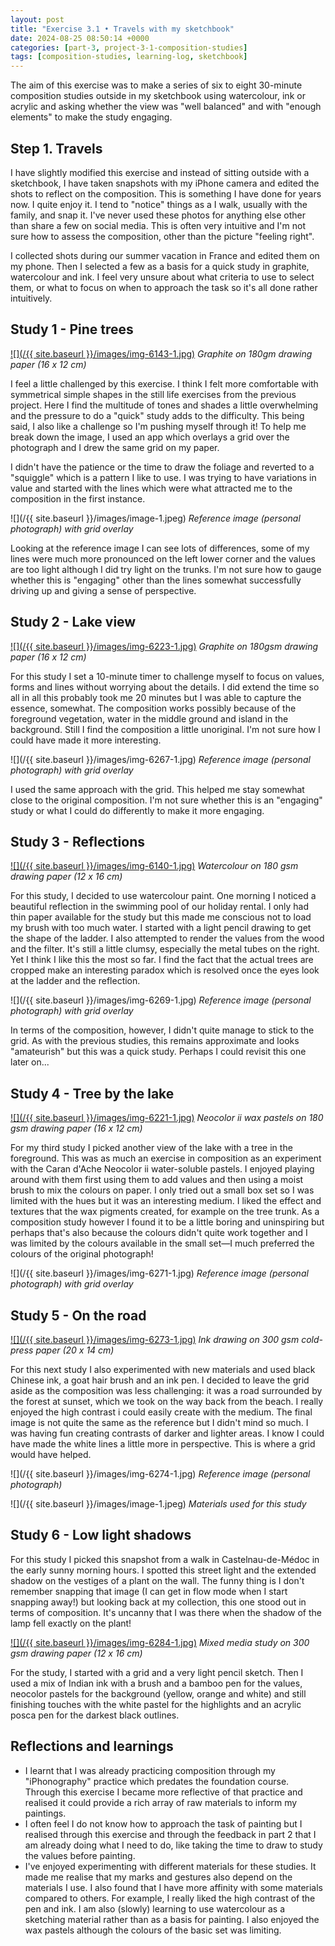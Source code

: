 ```yaml
---
layout: post
title: "Exercise 3.1 • Travels with my sketchbook"
date: 2024-08-25 08:50:14 +0000
categories: [part-3, project-3-1-composition-studies]
tags: [composition-studies, learning-log, sketchbook]
---
```


The aim of this exercise was to make a series of six to eight 30-minute composition studies outside in my sketchbook using watercolour, ink or acrylic and asking whether the view was "well balanced" and with "enough elements" to make the study engaging.


## Step 1. Travels


I have slightly modified this exercise and instead of sitting outside with a sketchbook, I have taken snapshots with my iPhone camera and edited the shots to reflect on the composition. This is something I have done for years now. I quite enjoy it. I tend to "notice" things as a I walk, usually with the family, and snap it. I've never used these photos for anything else other than share a few on social media. This is often very intuitive and I'm not sure how to assess the composition, other than the picture "feeling right".



I collected shots during our summer vacation in France and edited them on my phone. Then I selected a few as a basis for a quick study in graphite, watercolour and ink. I feel very unsure about what criteria to use to select them, or what to focus on when to approach the task so it's all done rather intuitively.


## Study 1 - Pine trees

[![](/{{ site.baseurl }}/images/img-6143-1.jpg)](https://spaces.oca.ac.uk/gaellelog/wp-content/uploads/sites/5355/2024/08/img_6143-1.jpg)
_Graphite on 180gm drawing paper (16 x 12 cm)_


I feel a little challenged by this exercise. I think I felt more comfortable with symmetrical simple shapes in the still life exercises from the previous project. Here I find the multitude of tones and shades a little overwhelming and the pressure to do a "quick" study adds to the difficulty. This being said, I also like a challenge so I'm pushing myself through it! To help me break down the image, I used an app which overlays a grid over the photograph and I drew the same grid on my paper.



I didn't have the patience or the time to draw the foliage and reverted to a "squiggle" which is a pattern I like to use. I was trying to have variations in value and started with the lines which were what attracted me to the composition in the first instance.


![](/{{ site.baseurl }}/images/image-1.jpeg)
_Reference image (personal photograph) with grid overlay_


Looking at the reference image I can see lots of differences, some of my lines were much more pronounced on the left lower corner and the values are too light although I did try light on the trunks. I'm not sure how to gauge whether this is "engaging" other than the lines somewhat successfully driving up and giving a sense of perspective.


## Study 2 - Lake view

[![](/{{ site.baseurl }}/images/img-6223-1.jpg)](https://spaces.oca.ac.uk/gaellelog/wp-content/uploads/sites/5355/2024/08/img_6223-1.jpg)
_Graphite on 180gsm drawing paper (16 x 12 cm)_


For this study I set a 10-minute timer to challenge myself to focus on values, forms and lines without worrying about the details. I did extend the time so all in all this probably took me 20 minutes but I was able to capture the essence, somewhat. The composition works possibly because of the foreground vegetation, water in the middle ground and island in the background. Still I find the composition a little unoriginal. I'm not sure how I could have made it more interesting.


![](/{{ site.baseurl }}/images/img-6267-1.jpg)
_Reference image (personal photograph) with grid overlay_


I used the same approach with the grid. This helped me stay somewhat close to the original composition. I'm not sure whether this is an "engaging" study or what I could do differently to make it more engaging.


## Study 3 - Reflections

[![](/{{ site.baseurl }}/images/img-6140-1.jpg)](https://spaces.oca.ac.uk/gaellelog/wp-content/uploads/sites/5355/2024/08/img_6140-1.jpg)
_Watercolour on 180 gsm drawing paper (12 x 16 cm)_


For this study, I decided to use watercolour paint. One morning I noticed a beautiful reflection in the swimming pool of our holiday rental. I only had thin paper available for the study but this made me conscious not to load my brush with too much water. I started with a light pencil drawing to get the shape of the ladder. I also attempted to render the values from the wood and the filter. It's still a little clumsy, especially the metal tubes on the right. Yet I think I like this the most so far. I find the fact that the actual trees are cropped make an interesting paradox which is resolved once the eyes look at the ladder and the reflection.


![](/{{ site.baseurl }}/images/img-6269-1.jpg)
_Reference image (personal photograph) with grid overlay_


In terms of the composition, however, I didn't quite manage to stick to the grid. As with the previous studies, this remains approximate and looks "amateurish" but this was a quick study. Perhaps I could revisit this one later on...


## Study 4 - Tree by the lake

[![](/{{ site.baseurl }}/images/img-6221-1.jpg)](https://spaces.oca.ac.uk/gaellelog/wp-content/uploads/sites/5355/2024/08/img_6221-1.jpg)
_Neocolor ii wax pastels on 180 gsm drawing paper (16 x 12 cm)_


For my third study I picked another view of the lake with a tree in the foreground. This was as much an exercise in composition as an experiment with the Caran d'Ache Neocolor ii water-soluble pastels. I enjoyed playing around with them first using them to add values and then using a moist brush to mix the colours on paper. I only tried out a small box set so I was limited with the hues but it was an interesting medium. I liked the effect and textures that the wax pigments created, for example on the tree trunk. As a composition study however I found it to be a little boring and uninspiring but perhaps that's also because the colours didn't quite work together and I was limited by the colours available in the small set—I much preferred the colours of the original photograph!


![](/{{ site.baseurl }}/images/img-6271-1.jpg)
_Reference image (personal photograph) with grid overlay_

## Study 5 - On the road

[![](/{{ site.baseurl }}/images/img-6273-1.jpg)](https://spaces.oca.ac.uk/gaellelog/wp-content/uploads/sites/5355/2024/08/img_6273-1.jpg)
_Ink drawing on 300 gsm cold-press paper (20 x 14 cm)_


For this next study I also experimented with new materials and used black Chinese ink, a goat hair brush and an ink pen. I decided to leave the grid aside as the composition was less challenging: it was a road surrounded by the forest at sunset, which we took on the way back from the beach. I really enjoyed the high contrast i could easily create with the medium. The final image is not quite the same as the reference but I didn't mind so much. I was having fun creating contrasts of darker and lighter areas. I know I could have made the white lines a little more in perspective. This is where a grid would have helped.


![](/{{ site.baseurl }}/images/img-6274-1.jpg)
_Reference image (personal photograph)_

![](/{{ site.baseurl }}/images/image-1.jpeg)
_Materials used for this study_

## Study 6 - Low light shadows 


For this study I picked this snapshot from a walk in Castelnau-de-Médoc in the early sunny morning hours. I spotted this street light and the extended shadow on the vestiges of a plant on the wall. The funny thing is I don't remember snapping that image (I can get in flow mode when I start snapping away!) but looking back at my collection, this one stood out in terms of composition. It's uncanny that I was there when the shadow of the lamp fell exactly on the plant!


[![](/{{ site.baseurl }}/images/img-6284-1.jpg)](https://spaces.oca.ac.uk/gaellelog/wp-content/uploads/sites/5355/2024/08/img_6284-1.jpg)
_Mixed media study on 300 gsm drawing paper (12 x 16 cm)_


For the study, I started with a grid and a very light pencil sketch. Then I used a mix of Indian ink with a brush and a bamboo pen for the values, neocolor pastels for the background (yellow, orange and white) and still finishing touches with the white pastel for the highlights and an acrylic posca pen for the darkest black outlines.


## Reflections and learnings

- I learnt that I was already practicing composition through my "iPhonography" practice which predates the foundation course. Through this exercise I became more reflective of that practice and realised it could provide a rich array of raw materials to inform my paintings.
- I often feel I do not know how to approach the task of painting but I realised through this exercise and through the feedback in part 2 that I am already doing what I need to do, like taking the time to draw to study the values before painting. 
- I've enjoyed experimenting with different materials for these studies. It made me realise that my marks and gestures also depend on the materials I use. I also found that I have more affinity with some materials compared to others. For example, I really liked the high contrast of the pen and ink. I am also (slowly) learning to use watercolour as a sketching material rather than as a basis for painting. I also enjoyed the wax pastels although the colours of the basic set was limiting. 



